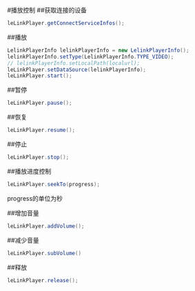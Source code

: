 #播放控制
##获取连接的设备
```java
leLinkPlayer.getConnectServiceInfos();
```
##播放
```java
LelinkPlayerInfo lelinkPlayerInfo = new LelinkPlayerInfo();
lelinkPlayerInfo.setType(LelinkPlayerInfo.TYPE_VIDEO);
// lelinkPlayerInfo.setLocalPath(localurl);
leLinkPlayer.setDataSource(lelinkPlayerInfo);
leLinkPlayer.start();
```
##暂停
```java
leLinkPlayer.pause();
```
##恢复
```java
leLinkPlayer.resume();
```
##停止
```java
leLinkPlayer.stop();
```
##播放进度控制
```java
leLinkPlayer.seekTo(progress);
```
progress的单位为秒

<!--
##音量控制
```java
leLlinkPlayer.setVolume(percent);
```
percent（百分比，float类型）的取值范围为0~1
-->


<!--
##是否支持弹幕
```java
leLinkPlayer.isSupportDanmuku();
```
-->

<!--
##发送弹幕
```java
DanmukuInfo danmukuInfo = new DanmukuInfo();
danmukuInfo.setAplha(aplha);
danmukuInfo.setContent(text);
danmukuInfo.setFontsize(size);
leLinkPlayer.sendDanmuku(danmukuInfo);
```
-->
##增加音量
```java
leLinkPlayer.addVolume();
```
##减少音量
```java
leLinkPlayer.subVolume()
```

##释放
```java
leLinkPlayer.release();
```
